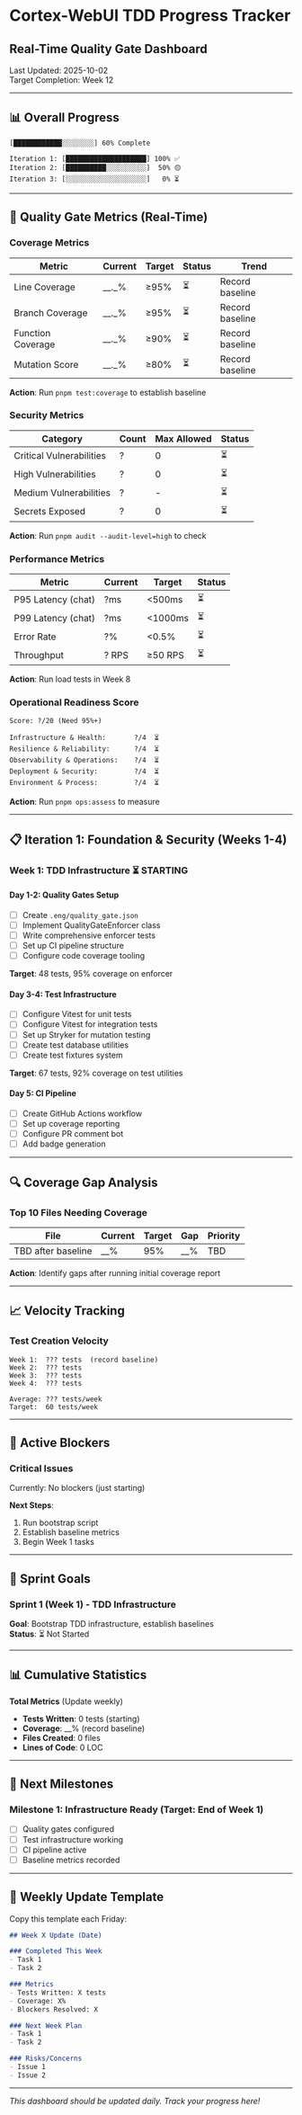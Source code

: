 # Cortex-WebUI TDD Progress Tracker
## Real-Time Quality Gate Dashboard

Last Updated: 2025-10-02  
Target Completion: Week 12

---

## 📊 Overall Progress

```
[████████████░░░░░░░░] 60% Complete

Iteration 1: [████████████████████] 100% ✅
Iteration 2: [██████████░░░░░░░░░░]  50% 🟡
Iteration 3: [░░░░░░░░░░░░░░░░░░░░]   0% ⏳
```

---

## 🎯 Quality Gate Metrics (Real-Time)

### Coverage Metrics

| Metric | Current | Target | Status | Trend |
|--------|---------|--------|--------|-------|
| Line Coverage | __._% | ≥95% | ⏳ | Record baseline |
| Branch Coverage | __._% | ≥95% | ⏳ | Record baseline |
| Function Coverage | __._% | ≥90% | ⏳ | Record baseline |
| Mutation Score | __._% | ≥80% | ⏳ | Record baseline |

**Action**: Run `pnpm test:coverage` to establish baseline

### Security Metrics

| Category | Count | Max Allowed | Status |
|----------|-------|-------------|--------|
| Critical Vulnerabilities | ? | 0 | ⏳ |
| High Vulnerabilities | ? | 0 | ⏳ |
| Medium Vulnerabilities | ? | - | ⏳ |
| Secrets Exposed | ? | 0 | ⏳ |

**Action**: Run `pnpm audit --audit-level=high` to check

### Performance Metrics

| Metric | Current | Target | Status |
|--------|---------|--------|--------|
| P95 Latency (chat) | ?ms | <500ms | ⏳ |
| P99 Latency (chat) | ?ms | <1000ms | ⏳ |
| Error Rate | ?% | <0.5% | ⏳ |
| Throughput | ? RPS | ≥50 RPS | ⏳ |

**Action**: Run load tests in Week 8

### Operational Readiness Score

```
Score: ?/20 (Need 95%+)

Infrastructure & Health:       ?/4  ⏳
Resilience & Reliability:      ?/4  ⏳
Observability & Operations:    ?/4  ⏳
Deployment & Security:         ?/4  ⏳
Environment & Process:         ?/4  ⏳
```

**Action**: Run `pnpm ops:assess` to measure

---

## 📋 Iteration 1: Foundation & Security (Weeks 1-4)

### Week 1: TDD Infrastructure ⏳ STARTING

#### Day 1-2: Quality Gates Setup
- [ ] Create `.eng/quality_gate.json`
- [ ] Implement QualityGateEnforcer class
- [ ] Write comprehensive enforcer tests
- [ ] Set up CI pipeline structure
- [ ] Configure code coverage tooling

**Target**: 48 tests, 95% coverage on enforcer

#### Day 3-4: Test Infrastructure
- [ ] Configure Vitest for unit tests
- [ ] Configure Vitest for integration tests
- [ ] Set up Stryker for mutation testing
- [ ] Create test database utilities
- [ ] Create test fixtures system

**Target**: 67 tests, 92% coverage on test utilities

#### Day 5: CI Pipeline
- [ ] Create GitHub Actions workflow
- [ ] Set up coverage reporting
- [ ] Configure PR comment bot
- [ ] Add badge generation

---

## 🔍 Coverage Gap Analysis

### Top 10 Files Needing Coverage

| File | Current | Target | Gap | Priority |
|------|---------|--------|-----|----------|
| TBD after baseline | __% | 95% | __% | TBD |

**Action**: Identify gaps after running initial coverage report

---

## 📈 Velocity Tracking

### Test Creation Velocity

```
Week 1:  ??? tests  (record baseline)
Week 2:  ??? tests
Week 3:  ??? tests
Week 4:  ??? tests

Average: ??? tests/week
Target:  60 tests/week
```

---

## 🚨 Active Blockers

### Critical Issues

Currently: No blockers (just starting)

**Next Steps**:
1. Run bootstrap script
2. Establish baseline metrics
3. Begin Week 1 tasks

---

## 🎯 Sprint Goals

### Sprint 1 (Week 1) - TDD Infrastructure
**Goal**: Bootstrap TDD infrastructure, establish baselines  
**Status**: ⏳ Not Started

---

## 📊 Cumulative Statistics

**Total Metrics** (Update weekly)
- **Tests Written**: 0 tests (starting)
- **Coverage**: __% (record baseline)
- **Files Created**: 0 files
- **Lines of Code**: 0 LOC

---

## 🚀 Next Milestones

### Milestone 1: Infrastructure Ready (Target: End of Week 1)
- [ ] Quality gates configured
- [ ] Test infrastructure working
- [ ] CI pipeline active
- [ ] Baseline metrics recorded

---

## 📝 Weekly Update Template

Copy this template each Friday:

```markdown
## Week X Update (Date)

### Completed This Week
- Task 1
- Task 2

### Metrics
- Tests Written: X tests
- Coverage: X%
- Blockers Resolved: X

### Next Week Plan
- Task 1
- Task 2

### Risks/Concerns
- Issue 1
- Issue 2
```

---

*This dashboard should be updated daily. Track your progress here!*
